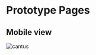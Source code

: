 # Prototype Pages
## Mobile view
![cantus](https://user-images.githubusercontent.com/73452073/151457971-924200c0-8b1e-4db2-910c-4dc34526eab8.png)


